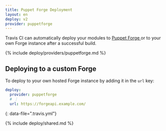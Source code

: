 ```yaml
---
title: Puppet Forge Deployment
layout: en
deploy: v2
provider: puppetforge
---
```


Travis CI can automatically deploy your modules to [Puppet Forge ](https://forge.puppet.com/) or to your own Forge instance after a successful build.

{% include deploy/providers/puppetforge.md %}

## Deploying to a custom Forge

To deploy to your own hosted Forge instance by adding it in the `url` key:

```yaml
deploy:
  provider: puppetforge
  # ⋮
  url: https://forgeapi.example.com/
```
{: data-file=".travis.yml"}

{% include deploy/shared.md %}
